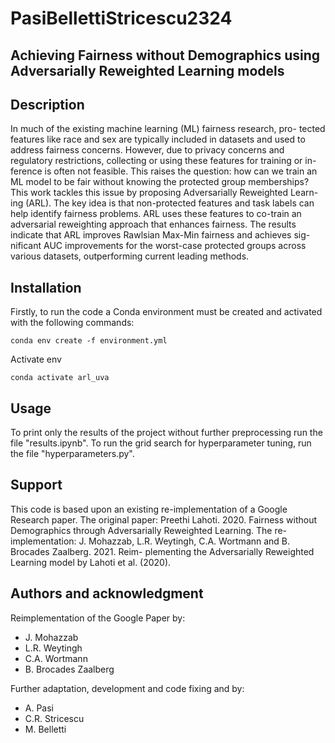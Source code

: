 # PasiBellettiStricescu2324

## Achieving Fairness without Demographics using Adversarially Reweighted Learning models

## Description
In much of the existing machine learning (ML) fairness research, pro- tected features like race and sex are typically included in datasets and used to address fairness concerns. However, due to privacy concerns and regulatory restrictions, collecting or using these features for training or in- ference is often not feasible. This raises the question: how can we train an ML model to be fair without knowing the protected group memberships? This work tackles this issue by proposing Adversarially Reweighted Learn- ing (ARL). The key idea is that non-protected features and task labels can help identify fairness problems. ARL uses these features to co-train an adversarial reweighting approach that enhances fairness. The results indicate that ARL improves Rawlsian Max-Min fairness and achieves sig- nificant AUC improvements for the worst-case protected groups across various datasets, outperforming current leading methods.

## Installation
Firstly, to run the code a Conda environment must be created and activated with the following commands:
```
conda env create -f environment.yml
```
Activate env
```
conda activate arl_uva 
```

## Usage
To print only the results of the project without further preprocessing run the file "results.ipynb".
To run the grid search for hyperparameter tuning, run the file "hyperparameters.py".

## Support
This code is based upon an existing re-implementation of a Google Research paper.
The original paper: Preethi Lahoti. 2020. Fairness without Demographics through Adversarially Reweighted Learning.
The re-implementation: J. Mohazzab, L.R. Weytingh, C.A. Wortmann and B. Brocades Zaalberg. 2021. Reim-
plementing the Adversarially Reweighted Learning model by Lahoti et al. (2020).

## Authors and acknowledgment
Reimplementation of the Google Paper by:
* J. Mohazzab
* L.R. Weytingh
* C.A. Wortmann
* B. Brocades Zaalberg

Further adaptation, development and code fixing and by: 
* A. Pasi
* C.R. Stricescu
* M. Belletti